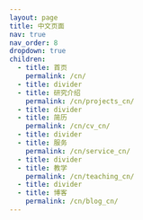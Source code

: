 ```yaml
---
layout: page
title: 中文页面
nav: true
nav_order: 8
dropdown: true
children:
  - title: 首页
    permalink: /cn/
  - title: divider
  - title: 研究介绍
    permalink: /cn/projects_cn/
  - title: divider
  - title: 简历
    permalink: /cn/cv_cn/
  - title: divider
  - title: 服务
    permalink: /cn/service_cn/
  - title: divider
  - title: 教学
    permalink: /cn/teaching_cn/
  - title: divider
  - title: 博客
    permalink: /cn/blog_cn/
---
```

